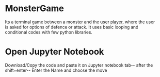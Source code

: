 # MonsterGame
Its a terminal game between a monster and the user player, where the user is asked for options of defence or attack. It uses basic looping and conditional codes with few python libraries.

# Open Jupyter Notebook
Download/Copy the code and paste it on Jupyter notebook tab--
after the shift+enter--
Enter the Name and choose the move
